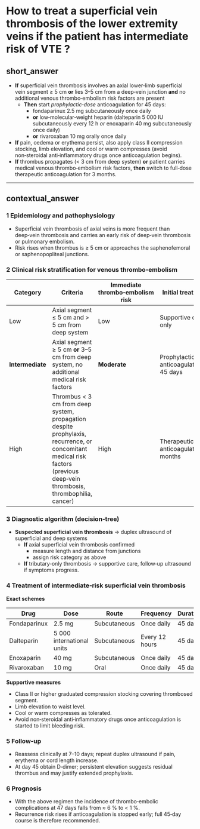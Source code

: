 # How to treat a superficial vein thrombosis of the lower extremity veins if the patient has intermediate risk of VTE ?

## short_answer

- **If** superficial vein thrombosis involves an axial lower‑limb superficial vein segment ≥ 5 cm **or** lies 3–5 cm from a deep‑vein junction **and** no additional venous thrombo‑embolism risk factors are present
  - **Then** start _prophylactic‑dose_ anticoagulation for 45 days:
    - fondaparinux 2.5 mg subcutaneously once daily
    - **or** low‑molecular‑weight heparin (dalteparin 5 000 IU subcutaneously every 12 h _or_ enoxaparin 40 mg subcutaneously once daily)
    - **or** rivaroxaban 10 mg orally once daily
- **If** pain, oedema or erythema persist, also apply class II compression stocking, limb elevation, and cool or warm compresses (avoid non‑steroidal anti‑inflammatory drugs once anticoagulation begins).
- **If** thrombus propagates (< 3 cm from deep system) **or** patient carries medical venous thrombo‑embolism risk factors, **then** switch to full‑dose therapeutic anticoagulation for 3 months.

---

## contextual_answer

### 1 Epidemiology and pathophysiology

- Superficial vein thrombosis of axial veins is more frequent than deep‑vein thrombosis and carries an early risk of deep‑vein thrombosis or pulmonary embolism.
- Risk rises when thrombus is ≥ 5 cm or approaches the saphenofemoral or saphenopopliteal junctions.

### 2 Clinical risk stratification for venous thrombo‑embolism

| Category         | Criteria                                                                                                                                                                  | Immediate thrombo‑embolism risk | Initial treatment                         |
| ---------------- | ------------------------------------------------------------------------------------------------------------------------------------------------------------------------- | ------------------------------- | ----------------------------------------- |
| Low              | Axial segment ≤ 5 cm and > 5 cm from deep system                                                                                                                          | Low                             | Supportive care only                      |
| **Intermediate** | Axial segment ≥ 5 cm **or** 3–5 cm from deep system, no additional medical risk factors                                                                                   | **Moderate**                    | Prophylactic‑dose anticoagulation 45 days |
| High             | Thrombus < 3 cm from deep system, propagation despite prophylaxis, recurrence, or concomitant medical risk factors (previous deep‑vein thrombosis, thrombophilia, cancer) | High                            | Therapeutic‑dose anticoagulation 3 months |

### 3 Diagnostic algorithm (decision‑tree)

- **Suspected superficial vein thrombosis** → duplex ultrasound of superficial and deep systems
  - **If** axial superficial vein thrombosis confirmed
    - measure length and distance from junctions
    - assign risk category as above
  - **If** tributary‑only thrombosis → supportive care, follow‑up ultrasound if symptoms progress.

### 4 Treatment of intermediate‑risk superficial vein thrombosis

**Exact schemes**

| Drug         | Dose                      | Route        | Frequency      | Duration |
| ------------ | ------------------------- | ------------ | -------------- | -------- |
| Fondaparinux | 2.5 mg                    | Subcutaneous | Once daily     | 45 days  |
| Dalteparin   | 5 000 international units | Subcutaneous | Every 12 hours | 45 days  |
| Enoxaparin   | 40 mg                     | Subcutaneous | Once daily     | 45 days  |
| Rivaroxaban  | 10 mg                     | Oral         | Once daily     | 45 days  |

**Supportive measures**

- Class II or higher graduated compression stocking covering thrombosed segment.
- Limb elevation to waist level.
- Cool or warm compresses as tolerated.
- Avoid non‑steroidal anti‑inflammatory drugs once anticoagulation is started to limit bleeding risk.

### 5 Follow‑up

- Reassess clinically at 7–10 days; repeat duplex ultrasound if pain, erythema or cord length increase.
- At day 45 obtain D‑dimer; persistent elevation suggests residual thrombus and may justify extended prophylaxis.

### 6 Prognosis

- With the above regimen the incidence of thrombo‑embolic complications at 47 days falls from ≈ 6 % to < 1 %.
- Recurrence risk rises if anticoagulation is stopped early; full 45‑day course is therefore recommended.
